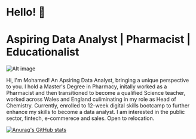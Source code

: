 # Hello! :wave:
# Aspiring Data Analyst | Pharmacist | Educationalist

![Alt image](https://raw.githubusercontent.com/sagar-viradiya/sagar-viradiya/master/resources/banner.png)

Hi, I'm Mohamed! An Apsiring Data Analyst, bringing a unique perspective to you. I hold a Master's Degree in Pharmacy, initally worked as a Pharmacist and then transitioned to become a qualified Science teacher, worked across Wales and England culiminating in my role as Head of Chemistry. Currently, enrolled to 12-week digital skills bootcamp to further enhance my skills to become a data analyst. I am interested in the public sector, fintech, e-commerece and sales. Open to relocation.

[![Anurag's GitHub stats](https://github-readme-stats.vercel.app/api?username=mmdatalab)](https://github.com/anuraghazra/github-readme-stats)
